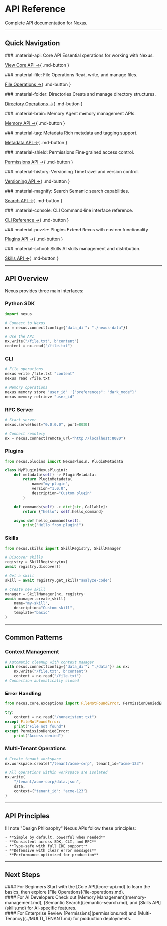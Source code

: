 # API Reference

Complete API documentation for Nexus.

---

## Quick Navigation

<div class="features-grid" markdown>

<div class="feature-card" markdown>
### :material-api: Core API
Essential operations for working with Nexus.

[View Core API →](core-api.md){ .md-button }
</div>

<div class="feature-card" markdown>
### :material-file: File Operations
Read, write, and manage files.

[File Operations →](file-operations.md){ .md-button }
</div>

<div class="feature-card" markdown>
### :material-folder: Directories
Create and manage directory structures.

[Directory Operations →](directory-operations.md){ .md-button }
</div>

<div class="feature-card" markdown>
### :material-brain: Memory
Agent memory management APIs.

[Memory API →](memory-management.md){ .md-button }
</div>

<div class="feature-card" markdown>
### :material-tag: Metadata
Rich metadata and tagging support.

[Metadata API →](metadata.md){ .md-button }
</div>

<div class="feature-card" markdown>
### :material-shield: Permissions
Fine-grained access control.

[Permissions API →](permissions.md){ .md-button }
</div>

<div class="feature-card" markdown>
### :material-history: Versioning
Time travel and version control.

[Versioning API →](versioning.md){ .md-button }
</div>

<div class="feature-card" markdown>
### :material-magnify: Search
Semantic search capabilities.

[Search API →](semantic-search.md){ .md-button }
</div>

<div class="feature-card" markdown>
### :material-console: CLI
Command-line interface reference.

[CLI Reference →](cli-reference.md){ .md-button }
</div>

<div class="feature-card" markdown>
### :material-puzzle: Plugins
Extend Nexus with custom functionality.

[Plugins API →](plugins.md){ .md-button }
</div>

<div class="feature-card" markdown>
### :material-school: Skills
AI skills management and distribution.

[Skills API →](skills.md){ .md-button }
</div>

</div>

---

## API Overview

Nexus provides three main interfaces:

### Python SDK

```python
import nexus

# Connect to Nexus
nx = nexus.connect(config={"data_dir": "./nexus-data"})

# Use the API
nx.write("/file.txt", b"content")
content = nx.read("/file.txt")
```

### CLI

```bash
# File operations
nexus write /file.txt "content"
nexus read /file.txt

# Memory operations
nexus memory store "user_id" '{"preferences": "dark_mode"}'
nexus memory retrieve "user_id"
```

### RPC Server

```python
# Start server
nexus.serve(host="0.0.0.0", port=8080)

# Connect remotely
nx = nexus.connect(remote_url="http://localhost:8080")
```

### Plugins

```python
from nexus.plugins import NexusPlugin, PluginMetadata

class MyPlugin(NexusPlugin):
    def metadata(self) -> PluginMetadata:
        return PluginMetadata(
            name="my-plugin",
            version="1.0.0",
            description="Custom plugin"
        )

    def commands(self) -> dict[str, Callable]:
        return {"hello": self.hello_command}

    async def hello_command(self):
        print("Hello from plugin!")
```

### Skills

```python
from nexus.skills import SkillRegistry, SkillManager

# Discover skills
registry = SkillRegistry(nx)
await registry.discover()

# Get a skill
skill = await registry.get_skill("analyze-code")

# Create new skill
manager = SkillManager(nx, registry)
await manager.create_skill(
    name="my-skill",
    description="Custom skill",
    template="basic"
)
```

---

## Common Patterns

### Context Management

```python
# Automatic cleanup with context manager
with nexus.connect(config={"data_dir": "./data"}) as nx:
    nx.write("/file.txt", b"content")
    content = nx.read("/file.txt")
# Connection automatically closed
```

### Error Handling

```python
from nexus.core.exceptions import FileNotFoundError, PermissionDeniedError

try:
    content = nx.read("/nonexistent.txt")
except FileNotFoundError:
    print("File not found")
except PermissionDeniedError:
    print("Access denied")
```

### Multi-Tenant Operations

```python
# Create tenant workspace
nx.workspace.create("/tenant/acme-corp", tenant_id="acme-123")

# All operations within workspace are isolated
nx.write(
    "/tenant/acme-corp/data.json",
    data,
    context={"tenant_id": "acme-123"}
)
```

---

## API Principles

!!! note "Design Philosophy"
    Nexus APIs follow these principles:

    - **Simple by default, powerful when needed**
    - **Consistent across SDK, CLI, and RPC**
    - **Type-safe with full IDE support**
    - **Defensive with clear error messages**
    - **Performance-optimized for production**

---

## Next Steps

<div class="value-prop-grid" markdown>

<div class="value-prop" markdown>
#### For Beginners
Start with the [Core API](core-api.md) to learn the basics, then explore [File Operations](file-operations.md).
</div>

<div class="value-prop" markdown>
#### For AI Developers
Check out [Memory Management](memory-management.md), [Semantic Search](semantic-search.md), and [Skills API](skills.md) for AI-specific features.
</div>

<div class="value-prop" markdown>
#### For Enterprise
Review [Permissions](permissions.md) and [Multi-Tenancy](../MULTI_TENANT.md) for production deployments.
</div>

</div>
